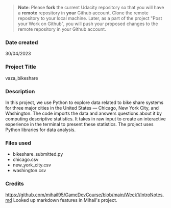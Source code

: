 >**Note**: Please **fork** the current Udacity repository so that you will have a **remote** repository in **your** Github account. Clone the remote repository to your local machine. Later, as a part of the project "Post your Work on Github", you will push your proposed changes to the remote repository in your Github account.

### Date created
30/04/2023

### Project Title
vaza_bikeshare

### Description
In this project, we use Python to explore data related to bike share systems for three major cities in the United States — Chicago, New York City, and Washington.
The code imports the data and answers questions about it by computing descriptive statistics. It takes in raw input to create an interactive experience in the terminal to present these statistics.
The project uses Python libraries for data analysis.

### Files used
* bikeshare_submitted.py
* chicago.csv
* new_york_city.csv
* washington.csv

### Credits
https://github.com/mihail95/GameDevCourse/blob/main/Week1/IntroNotes.md
Looked up markdown features in Mihail's project.
